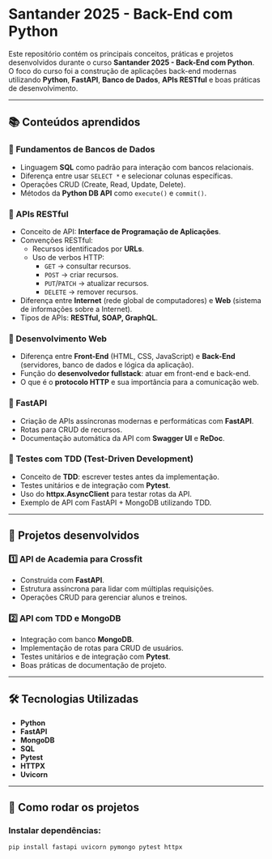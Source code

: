# Santander 2025 - Back-End com Python

Este repositório contém os principais conceitos, práticas e projetos desenvolvidos durante o curso **Santander 2025 - Back-End com Python**.  
O foco do curso foi a construção de aplicações back-end modernas utilizando **Python**, **FastAPI**, **Banco de Dados**, **APIs RESTful** e boas práticas de desenvolvimento.

---

## 📚 Conteúdos aprendidos

### 🔹 Fundamentos de Bancos de Dados
- Linguagem **SQL** como padrão para interação com bancos relacionais.
- Diferença entre usar `SELECT *` e selecionar colunas específicas.
- Operações CRUD (Create, Read, Update, Delete).
- Métodos da **Python DB API** como `execute()` e `commit()`.

### 🔹 APIs RESTful
- Conceito de API: **Interface de Programação de Aplicações**.
- Convenções RESTful:
  - Recursos identificados por **URLs**.
  - Uso de verbos HTTP:
    - `GET` → consultar recursos.
    - `POST` → criar recursos.
    - `PUT`/`PATCH` → atualizar recursos.
    - `DELETE` → remover recursos.
- Diferença entre **Internet** (rede global de computadores) e **Web** (sistema de informações sobre a Internet).
- Tipos de APIs: **RESTful, SOAP, GraphQL**.

### 🔹 Desenvolvimento Web
- Diferença entre **Front-End** (HTML, CSS, JavaScript) e **Back-End** (servidores, banco de dados e lógica da aplicação).
- Função do **desenvolvedor fullstack**: atuar em front-end e back-end.
- O que é o **protocolo HTTP** e sua importância para a comunicação web.

### 🔹 FastAPI
- Criação de APIs assíncronas modernas e performáticas com **FastAPI**.
- Rotas para CRUD de recursos.
- Documentação automática da API com **Swagger UI** e **ReDoc**.

### 🔹 Testes com TDD (Test-Driven Development)
- Conceito de **TDD**: escrever testes antes da implementação.
- Testes unitários e de integração com **Pytest**.
- Uso do **httpx.AsyncClient** para testar rotas da API.
- Exemplo de API com FastAPI + MongoDB utilizando TDD.

---

## 🚀 Projetos desenvolvidos

### 1️⃣ API de Academia para Crossfit
- Construída com **FastAPI**.
- Estrutura assíncrona para lidar com múltiplas requisições.
- Operações CRUD para gerenciar alunos e treinos.

### 2️⃣ API com TDD e MongoDB
- Integração com banco **MongoDB**.
- Implementação de rotas para CRUD de usuários.
- Testes unitários e de integração com **Pytest**.
- Boas práticas de documentação de projeto.

---

## 🛠️ Tecnologias Utilizadas
- **Python**
- **FastAPI**
- **MongoDB**
- **SQL**
- **Pytest**
- **HTTPX**
- **Uvicorn**

---

## 📌 Como rodar os projetos

### Instalar dependências:
```bash
pip install fastapi uvicorn pymongo pytest httpx
